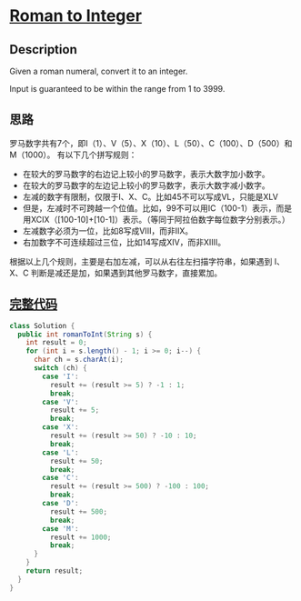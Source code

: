 # [Roman to Integer][title]

## Description

Given a roman numeral, convert it to an integer.

Input is guaranteed to be within the range from 1 to 3999.

## 思路

罗马数字共有7个，即Ⅰ（1）、Ⅴ（5）、Ⅹ（10）、Ⅼ（50）、Ⅽ（100）、Ⅾ（500）和Ⅿ（1000）。
有以下几个拼写规则：

* 在较大的罗马数字的右边记上较小的罗马数字，表示大数字加小数字。
* 在较大的罗马数字的左边记上较小的罗马数字，表示大数字减小数字。
* 左减的数字有限制，仅限于I、X、C。比如45不可以写成VL，只能是XLV
* 但是，左减时不可跨越一个位值。比如，99不可以用IC（100-1）表示，而是用XCIX（[100-10]+[10-1]）表示。（等同于阿拉伯数字每位数字分别表示。）
* 左减数字必须为一位，比如8写成VIII，而非IIX。
* 右加数字不可连续超过三位，比如14写成XIV，而非XIIII。

根据以上几个规则，主要是右加左减，可以从右往左扫描字符串，如果遇到 I、X、C 判断是减还是加，如果遇到其他罗马数字，直接累加。

## [完整代码][src]

```java
class Solution {
  public int romanToInt(String s) {
    int result = 0;
    for (int i = s.length() - 1; i >= 0; i--) {
      char ch = s.charAt(i);
      switch (ch) {
        case 'I':
          result += (result >= 5) ? -1 : 1;
          break;
        case 'V':
          result += 5;
          break;
        case 'X':
          result += (result >= 50) ? -10 : 10;
          break;
        case 'L':
          result += 50;
          break;
        case 'C':
          result += (result >= 500) ? -100 : 100;
          break;
        case 'D':
          result += 500;
          break;
        case 'M':
          result += 1000;
          break;
      }
    }
    return result;
  }
}
```

[title]: https://leetcode.com/problems/roman-to-integer
[src]: https://github.com/andavid/leetcode-java/blob/master/src/com/andavid/leetcode/_013/Solution.java
